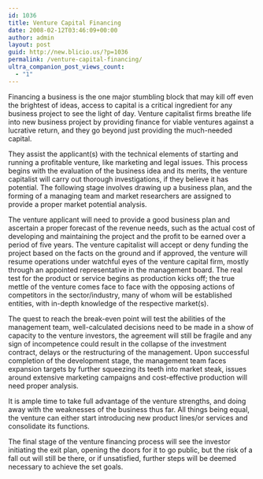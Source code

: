 ```yaml
---
id: 1036
title: Venture Capital Financing
date: 2008-02-12T03:46:09+00:00
author: admin
layout: post
guid: http://new.blicio.us/?p=1036
permalink: /venture-capital-financing/
ultra_companion_post_views_count:
  - "1"
---
```

Financing a business is the one major stumbling block that may kill off even the brightest of ideas, access to capital is a critical ingredient for any business project to see the light of day. Venture capitalist firms breathe life into new business project by providing finance for viable ventures against a lucrative return, and they go beyond just providing the much-needed capital.

They assist the applicant(s) with the technical elements of starting and running a profitable venture, like marketing and legal issues. This process begins with the evaluation of the business idea and its merits, the venture capitalist will carry out thorough investigations, if they believe it has potential. The following stage involves drawing up a business plan, and the forming of a managing team and market researchers are assigned to provide a proper market potential analysis.

The venture applicant will need to provide a good business plan and ascertain a proper forecast of the revenue needs, such as the actual cost of developing and maintaining the project and the profit to be earned over a period of five years. The venture capitalist will accept or deny funding the project based on the facts on the ground and if approved, the venture will resume operations under watchful eyes of the venture capital firm, mostly through an appointed representative in the management board. The real test for the product or service begins as production kicks off; the true mettle of the venture comes face to face with the opposing actions of competitors in the sector/industry, many of whom will be established entities, with in-depth knowledge of the respective market(s).

The quest to reach the break-even point will test the abilities of the management team, well-calculated decisions need to be made in a show of capacity to the venture investors, the agreement will still be fragile and any sign of incompetence could result in the collapse of the investment contract, delays or the restructuring of the management. Upon successful completion of the development stage, the management team faces expansion targets by further squeezing its teeth into market steak, issues around extensive marketing campaigns and cost-effective production will need proper analysis.

It is ample time to take full advantage of the venture strengths, and doing away with the weaknesses of the business thus far. All things being equal, the venture can either start introducing new product lines/or services and consolidate its functions.

The final stage of the venture financing process will see the investor initiating the exit plan, opening the doors for it to go public, but the risk of a fall out will still be there, or if unsatisfied, further steps will be deemed necessary to achieve the set goals.